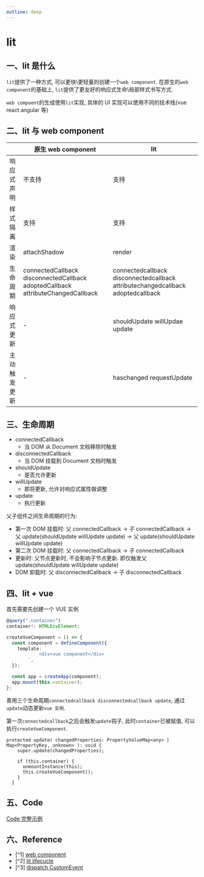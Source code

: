 ```yaml
---
outline: deep
---
```


# lit

## 一、lit 是什么

`lit`提供了一种方式, 可以更快\更轻量的创建一个`web component`. 在原生的`web component`的基础上, `lit`提供了更友好的响应式生命\局部样式书写方式.

`web compoent`的生成使用`lit`实现, 具体的 UI 实现可以使用不同的技术栈(vue react angular 等)

## 二、lit 与 web component

|              | 原生 web component                                                              | lit                                                                             |
| ------------ | ------------------------------------------------------------------------------- | ------------------------------------------------------------------------------- |
| 响应式声明   | 不支持                                                                          | 支持                                                                            |
| 样式隔离     | 支持                                                                            | 支持                                                                            |
| 渲染         | attachShadow                                                                    | render                                                                          |
| 生命周期     | connectedCallback disconnectedCallback adoptedCallback attributeChangedCallback | connectedcallback disconnectedcallback attributechangedcallback adoptedcallback |
| 响应式更新   | -                                                                               | shouldUpdate willUpdae update                                                   |
| 主动触发更新 | -                                                                               | haschanged requestUpdate                                                        |

## 三、生命周期

- connectedCallback
  - 当 DOM 从 Document 文档移除时触发
- disconnectedCallback
  - 当 DOM 挂载到 Document 文档时触发
- shouldUpdate
  - 是否允许更新
- willUpdate
  - 即将更新, 允许对响应式属性做调整
- update
  - 执行更新

父子组件之间生命周期的行为:

- 第一次 DOM 挂载时: 父 connectedCallback -> 子 connectedCallback -> 父 update(shouldUpdate willUpdate update) -> 父 update(shouldUpdate willUpdate update)
- 第二次 DOM 挂载时: 父 connectedCallback -> 子 connectedCallback
- 更新时: 父节点更新时, 不会影响子节点更新. 即仅触发父 update(shouldUpdate willUpdate update)
- DOM 卸载时: 父 disconnectedCallback -> 子 disconnectedCallback

## 四、lit + vue

首先需要先创建一个 VUE 实例

```ts
@query(".container")
container!: HTMLDivElement;

createVueComponent = () => {
  const component = defineComponent({
    template: `
            <div>vue component</div>
        `,
  });

  const app = createApp(component);
  app.mount(this.container);
};
```

善用三个生命周期`connectedcallback disconnectedcallback update`, 通过`update`动态更新`vue 实例`.

第一次`connectedcallback`之后会触发`update`钩子, 此时`container`已被赋值, 可以执行`createVueComponent`.

```TS
protected update( changedProperties: PropertyValueMap<any> | Map<PropertyKey, unknown> ): void {
    super.update(changedProperties);

    if (this.container) {
      unmountInstance(this);
      this.createVueComponent();
    }
  }
```

## 五、Code

[Code 完整示例](https://github.com/swlws/ui-demo/blob/master/projects/lit-ts/src/components/s-vue-component/index.ts)

## 六、Reference

- [^1] [web component](https://developer.mozilla.org/en-US/docs/Web/API/Web_components/Using_shadow_DOM)
- [^2] [lit lifecucle](https://lit.dev/docs/components/lifecycle/)
- [^3] [dispatch CustomEvent](https://developer.mozilla.org/en-US/docs/Web/Events/Creating_and_triggering_events)
